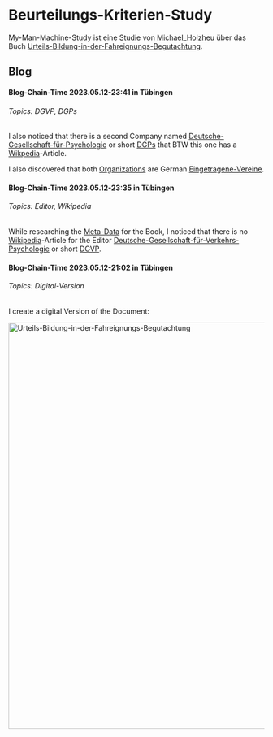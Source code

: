 # Beurteilungs-Kriterien-Study

My-Man-Machine-Study ist eine [Studie](640001.md) von [Michael_Holzheu](0.md) über das Buch [Urteils-Bildung-in-der-Fahreignungs-Begutachtung](1000001009.md).

## Blog

#### Blog-Chain-Time 2023.05.12-23:41 in Tübingen <a id="1003"/>
###### Topics: DGVP, DGPs

I also noticed that there is a second Company named [Deutsche-Gesellschaft-für-Psychologie](1000001012.md) or short [DGPs](1000001012.md) that BTW this one has a [Wikpedia](190000006.md)-Article.

I also discovered that both [Organizations](240000014.md) are German [Eingetragene-Vereine](680003.md).

#### Blog-Chain-Time 2023.05.12-23:35 in Tübingen <a id="1002"/>
###### Topics: Editor, Wikipedia

While researching the [Meta-Data](60118.md) for the Book, I noticed that there is no [Wikipedia](190000006.md)-Article for the Editor [Deutsche-Gesellschaft-für-Verkehrs-Psychologie](1000001011.md) or short [DGVP](1000001011.md).

#### Blog-Chain-Time 2023.05.12-21:02 in Tübingen <a id="1001"/>
###### Topics: Digital-Version

I create a digital Version of the Document:

<img src="400000003.jpg" alt="Urteils-Bildung-in-der-Fahreignungs-Begutachtung" style="width:800px;"/>


